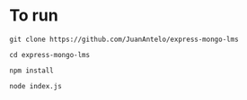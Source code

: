 # To run

```git clone https://github.com/JuanAntelo/express-mongo-lms```

```cd express-mongo-lms```

```npm install```

```node index.js```
